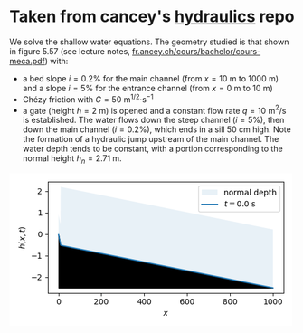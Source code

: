 # Taken from cancey's [hydraulics](https://github.com/cancey/hydraulics/tree/main/Floods/Flume) repo

We solve the shallow water equations.
The geometry studied is that shown in figure 5.57 (see lecture notes, [fr.ancey.ch/cours/bachelor/cours-meca.pdf](http://fr.ancey.ch/cours/bachelor/cours-meca.pdf)) with:
* a bed slope $i=0.2$% for the main channel (from $x=10$ m to 1000 m) and a slope $i=5$% for the entrance channel (from $x=0$ m to 10 m)
* Chézy friction with $C=50$ m$^{1/2}\cdot$s$^{-1}$
* a gate (height $h=2$ m) is opened and a constant flow rate $q=10$ m$^2$/s is established.
The water flows down the steep channel ($i=5$%), then down the main channel ($i=0.2$%), which ends in a sill 50 cm high.
Note the formation of a hydraulic jump upstream of the main channel. The water depth tends to be constant, with a portion corresponding to the normal height $h_n=2.71$ m.

<img src="movie.gif">
